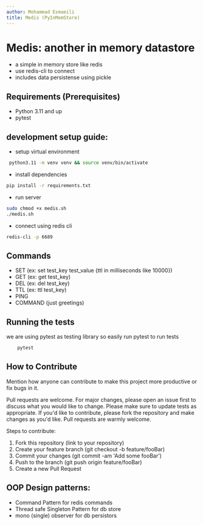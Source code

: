 ```yaml
---
author: Mohammad Esmaeili
title: Medis (PyInMemStore)
---
```


# Medis: another in memory datastore

-   a simple in memory store like redis
-   use redis-cli to connect
-   includes data persistense using pickle

## Requirements  (Prerequisites)
* Python 3.11 and up 
* pytest

## development setup guide:

-   setup virtual environment
```bash
 python3.11 -m venv venv && source venv/bin/activate
```

- install dependencies
```bash
pip install -r requirements.txt
```
- run server 
```bash
sudo chmod +x medis.sh
./medis.sh
```

- connect using redis cli
```bash
redis-cli -p 6689
```
## Commands
- SET (ex: set test_key test_value {ttl in milliseconds like 10000})
- GET (ex: get test_key)
- DEL (ex: del test_key)
- TTL (ex: ttl test_key)
- PING
- COMMAND (just greetings)

## Running the tests
we are using pytest as testing library so easily run pytest to run tests
```bash 
    pytest
```


## How to Contribute
Mention how anyone can contribute to make this project more productive or fix bugs in it.  

Pull requests are welcome. For major changes, please open an issue first to discuss what you would like to change. Please make sure to update tests as appropriate. If you'd like to contribute, please fork the repository and make changes as you'd like. Pull requests are warmly welcome.

Steps to contribute:
1. Fork this repository (link to your repository)
2. Create your feature branch (git checkout -b feature/fooBar)
3. Commit your changes (git commit -am 'Add some fooBar')
4. Push to the branch (git push origin feature/fooBar)
5. Create a new Pull Request



## OOP Design patterns:

- Command Pattern for redis commands
- Thread safe Singleton Pattern for db store
- mono (single) observer for db persistors
